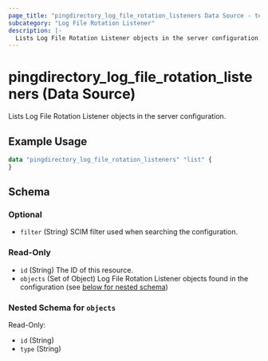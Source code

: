 ```yaml
---
page_title: "pingdirectory_log_file_rotation_listeners Data Source - terraform-provider-pingdirectory"
subcategory: "Log File Rotation Listener"
description: |-
  Lists Log File Rotation Listener objects in the server configuration.
---
```


# pingdirectory_log_file_rotation_listeners (Data Source)

Lists Log File Rotation Listener objects in the server configuration.

## Example Usage

```terraform
data "pingdirectory_log_file_rotation_listeners" "list" {
}
```

<!-- schema generated by tfplugindocs -->
## Schema

### Optional

- `filter` (String) SCIM filter used when searching the configuration.

### Read-Only

- `id` (String) The ID of this resource.
- `objects` (Set of Object) Log File Rotation Listener objects found in the configuration (see [below for nested schema](#nestedatt--objects))

<a id="nestedatt--objects"></a>
### Nested Schema for `objects`

Read-Only:

- `id` (String)
- `type` (String)

